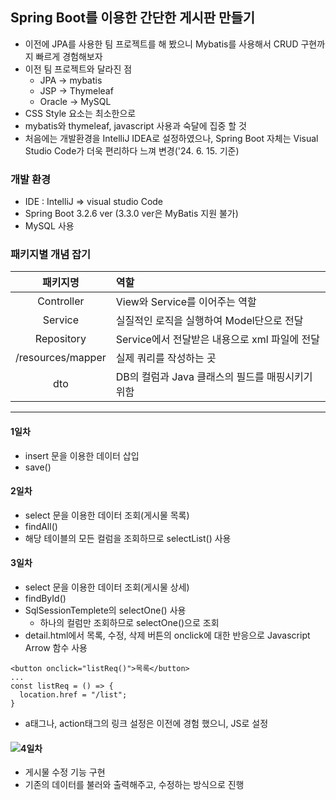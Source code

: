 ## Spring Boot를 이용한 간단한 게시판 만들기
- 이전에 JPA를 사용한 팀 프로젝트를 해 봤으니 Mybatis를 사용해서 CRUD 구현까지 빠르게 경험해보자
- 이전 팀 프로젝트와 달라진 점
  - JPA -> mybatis
  - JSP -> Thymeleaf
  - Oracle -> MySQL
- CSS Style 요소는 최소한으로
- mybatis와 thymeleaf, javascript 사용과 숙달에 집중 할 것
- 처음에는 개발환경을 IntelliJ IDEA로 설정하였으나, Spring Boot 자체는 Visual Studio Code가 더욱 편리하다 느껴 변경('24. 6. 15. 기준)

### 개발 환경
- IDE : IntelliJ => visual studio Code
- Spring Boot 3.2.6 ver (3.3.0 ver은 MyBatis 지원 불가)
- MySQL 사용


### 패키지별 개념 잡기
  
|패키지명|역할|
|:---:|:---|
|Controller|View와 Service를 이어주는 역할|
|Service|실질적인 로직을 실행하여 Model단으로 전달|
|Repository|Service에서 전달받은 내용으로 xml 파일에 전달|
|/resources/mapper|실제 쿼리를 작성하는 곳|
|dto|DB의 컬럼과 Java 클래스의 필드를 매핑시키기 위함|
<hr>

#### 1일차
- insert 문을 이용한 데이터 삽입
- save()

#### 2일차
- select 문을 이용한 데이터 조회(게시물 목록)
- findAll()
- 해당 테이블의 모든 컬럼을 조회하므로 selectList() 사용

#### 3일차
- select 문을 이용한 데이터 조회(게시물 상세)
- findById()
- SqlSessionTemplete의 selectOne() 사용
  - 하나의 컬럼만 조회하므로 selectOne()으로 조회
- detail.html에서 목록, 수정, 삭제 버튼의 onclick에 대한 반응으로 Javascript Arrow 함수 사용
```
<button onclick="listReq()">목록</button>
...
const listReq = () => {
  location.href = "/list";
}
```
- a태그나, action태그의 링크 설정은 이전에 경험 했으니, JS로 설정

#### ![4일차]("240615.md")
- 게시물 수정 기능 구현
- 기존의 데이터를 불러와 출력해주고, 수정하는 방식으로 진행
